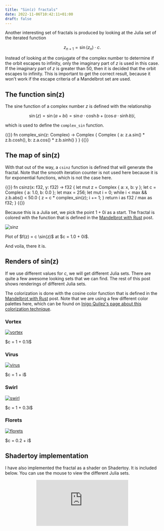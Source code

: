 ```yaml
---
title: "Sin(z) fractals"
date: 2022-11-06T10:42:11+01:00
draft: false
---
```


Another interesting set of fractals is produced by looking at the Julia set of the iterated function

$$
z_{n+1} = \sin (z_n) \cdot c.
$$

Instead of looking at the conjugate of the complex number to determine if the orbit escapes to infinity, only the imaginary part of $z$ is used in this case. If the imaginary part of $z$ is greater than 50, then it is decided that the orbit escapes to infinity. This is important to get the correct result, because it won't work if the escape criteria of a Mandelbrot set are used.

## The function sin(z)

The sine function of a complex number $z$ is defined with the relationship

$$
\sin(z) = \sin(a + bi) = \sin a \cdot \cosh b + (\cos a \cdot \sinh b)i,
$$

which is used to define the `complex_sin` function.

{{<highlight rust>}}
fn complex_sin(z: Complex) -> Complex {
    Complex { 
        a: z.a.sin() * z.b.cosh(),
        b: z.a.cos() * z.b.sinh()
    }
}
{{</highlight>}}

## The map of sin(z)

With that out of the way, a `csinz` function is defined that will generate the fractal.
Note that the smooth iteration counter is not used here because it is for exponential functions, which is not the case here.

{{<highlight rust>}}
fn csinz(x: f32, y: f32) -> f32 {
    let mut z = Complex { a: x, b: y };
    let c = Complex { a: 1.0, b: 0.0 };
    let max = 256;
    let mut i = 0;
    while i < max && z.b.abs() < 50.0 {
        z = c * complex_sin(z);
        i += 1;
    }
    return i as f32 / max as f32;
}
{{</highlight>}}

Because this is a Julia set, we pick the point $1 + 0i$ as a start. The fractal is colored with the function that is defined in the [Mandelbrot with Rust](mandelbrot-rust) post.

![sinz](/sinz.png)
<figcaption>Plot of $f(z) = c \sin(z)$ at $c = 1.0 + 0i$.</figcaption>

And voila, there it is.

## Renders of sin(z)

If we use different values for $c$, we will get different Julia sets. There are quite a few awesome looking sets that we can find. The rest of this post shows renderings of different Julia sets.

The colorization is done with the cosine color function that is defined in the [Mandelbrot with Rust](mandelbrot-rust) post. Note that we are using a few different color palettes here, which can be found on [Inigo Quilez's page about this colorization technique](https://iquilezles.org/articles/palettes/).

### Vortex

[![vortex](/vortex.png)](/vortex.png)
<figcaption>$c = 1 + 0.1i$</figcaption>

### Virus

[![virus](/virus.png)](/virus.png)
<figcaption>$c = 1 + i$</figcaption>

### Swirl

[![swirl](/swirl.png)](/swirl.png)
<figcaption>$c = 1 + 0.3i$</figcaption>

### Florets

[![florets](/florets.png)](/florets.png)
<figcaption>$c = 0.2 + i$</figcaption>

## Shadertoy implementation

I have also implemented the fractal as a shader on Shadertoy. 
It is included below.
You can use the mouse to view the different Julia sets.

<div style="text-align: center">
    <iframe frameborder="0" src="https://www.shadertoy.com/embed/ms23Dw?gui=true&t=10&paused=true&muted=false" allowfullscreen></iframe>
</div>